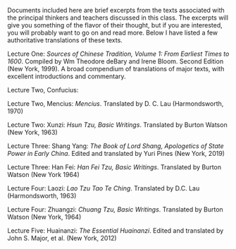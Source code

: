 Documents included here are brief excerpts from the texts associated with the principal thinkers and teachers discussed in this class.  The excerpts will give you something of the flavor of their thought, but if you are interested, you will probably want to go on and read more.  Below I have listed a few authoritative translations of these texts.  

Lecture One: _Sources of Chinese Tradition, Volume 1: From Earliest Times to 1600_.  Compiled by Wm Theodore deBary and Irene Bloom.  Second Edition (New York, 1999).  A broad compendium of translations of major texts, with excellent introductions and commentary.

Lecture Two, Confucius: 

Lecture Two, Mencius: _Mencius_. Translated by D. C. Lau (Harmondsworth, 1970)

Lecture Two: Xunzi: _Hsun Tzu, Basic Writings_. Translated by Burton Watson (New York, 1963) 

Lecture Three: Shang Yang: _The Book of Lord Shang, Apologetics of State Power in Early China_. Edited and translated by Yuri Pines (New York, 2019)

Lecture Three: Han Fei: _Han Fei Tzu, Basic Writings_.  Translated by Burton Watson (New York 1964)

Lecture Four: Laozi: _Lao Tzu Tao Te Ching_.  Translated by D.C. Lau (Harmondsworth, 1963)

Lecture Four: Zhuangzi: _Chuang Tzu, Basic Writings_. Translated by Burton Watson (New York, 1964)

Lecture Five: Huainanzi: _The Essential Huainanzi_. Edited and translated by John S. Major, et al. (New York, 2012)

